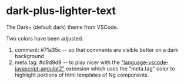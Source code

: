 # dark-plus-lighter-text

The Dark+ (default dark) theme from VSCode.

Two colors have been adjusted.
  1. comment: #71a35c -- so that comments are visible better on a dark background
  2. meta.tag: #d9d9d9 -- to play nicer with the ["language-vscode-javascript-angular2"](https://marketplace.visualstudio.com/items?itemName=nwallace.language-vscode-javascript-angular2) extension which uses the "meta.tag" color to highlight portions of html templates of Ng components.
